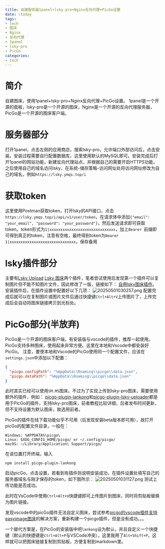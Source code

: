 ```yaml
---
title: 自建服务器1panel+lsky-pro+Nginx反向代理+PicGo设置
date: \today
tags: 
- tech
- 图床
- Nginx
- 反向代理
- 1panel
- lsky-pro
- PicGo
categories: 
- tech
---
```



# 简介

自建图床，使用1panel+lsky-pro+Nginx反向代理+PicGo设置。
1panel是一个开源的面板，lsky-pro是一个开源的图床，Nginx是一个开源的反向代理服务器，PicGo是一个开源的图床客户端。


# 服务器部分
打开1panel，点击左侧的应用商店，搜索lsky-pro，允许端口外部访问后，点击安装。安装过程需要自行配置数据库，这里使用默认的MySQL即可。安装完成后打开1panel的网站功能，新建反向代理站点，并根据自己的需要开启HTTPS功能，之后使用自己的域名访问lsky，在系统-储存策略-访问网址处将访问网址修改为自己的域名，例如`https://lsky.ymqs.top/i`

# 获取token
这里使用Postman获取token，打开lsky的API接口，点击`https://lsky.ymqs.top/i/api/v1/user/token`，在请求体中添加`{"email": "your_email", "password": "your_password"}`，然后发送请求即可获取token。token形式为`1|xxxxxxxxxxxxxxxxxxxxxxxxxxxxxx`，加上`Bearer `前缀即可得到真正的token，注意有空格，最终得到token为`Bearer 1|xxxxxxxxxxxxxxxxxxxxxxxxxxxxxx`，保存备用

# lsky插件部分
主要有[Lsky Upload](https://marketplace.visualstudio.com/items/?itemName=hausen1012.lsky-upload)
[Lsky 图床](https://marketplace.visualstudio.com/items/?itemName=LingGe.lsky-images)两个插件，笔者尝试使用后发现第一个插件可以复制图片但不能不知图片文件，因此修改了一版，链接如下：
[自用lsky图床插件](https://marketplace.visualstudio.com/items/?itemName=timozhou.lsky-upload-enhanced)。
安装插件后，在插件设置中配置好以下几项：
![20250501030257.png](https://lsky.ymqs.top/i/2025/05/01/681273e3cc866.png)
配置完成后就可以在复制图片或图片文件后通过快捷键`Ctrl+Alt+V`上传图片了，上传完成后会自动将图床链接拷贝到光标处。

# PicGo部分(半放弃)
PicGo是一个开源的图床客户端，有安装版与vscode的插件，推荐一起使用。PicGo支持多种图床，使用起来非常方便。这里在本地和Vscode中都安装好PicGo。
注意，要使本地和Vscode的PicGo使用同一个配置文件，应该在`settings.json`中添加以下配置：
```json
{
  "picgo.configPath": "%AppData\\Roaming\\picgo\\data.json",
  "picgo.dataPath": "%AppData\\Roaming\\picgo\\data.json"
}
```

此时其实已经可以使用`SM.MS`图床。不过为了实现上传到lsky-pro图床，需要使用额外的插件，例如：
[picgo-plugin-lankong](https://github.com/hellodk34/picgo-plugin-lankong?tab=readme-ov-files)和[picgo-plugin-lsky-uploader](https://github.com/Cusox/picgo-plugin-lsky-uploader)都是用于PicGo的插件，支持lsky-pro图床，前者教程比较详细，后者发布时间更新，但不支持设置为默认图床，故选用前者。


PicGo的插件在线下载功能似乎不可用（后发现安装beta版本即可用），故打开picGo的配置文件目录，一般在：
```
Windows: %APPDATA%\picgo\
Linux: $XDG_CONFIG_HOME/picgo/ or ~/.config/picgo/
macOS: ~/Library/Application\ Support/picgo/
```
在该位置打开终端，输入
```
npm install picgo-plugin-lankong
```
启动picGo，点击设置，若看到有插件则说明安装成功，在插件设置处填写自己的服务器域名与刚才保存的token，如下图所示：
![20250501031127.png](https://lsky.ymqs.top/i/2025/05/01/681275ebc60b0.png)
测试上传功能是否成功。

此时在VsCode中使用`Ctrl+Alt+U`快捷键即可上传图片到图床，同时将剪贴板替换为图片链接。

发现vscode中的picGo插件无法自定义图床，尝试参考[picgo的vscode插件支持easyimage图床](https://juejin.cn/post/7487487328421068835)的解决方案，重新构建一个picgo插件，但是没有成功。。。

一个替代方案是，在PicGo的安装版中吧`lankong`设为默认，并且自定义一个快捷键（默认的快捷键是`Ctrl+Alt+P`与VSCode冲突），这里我用了`Alt+Shift+P`，这样就可以把图床链接复制到剪贴板，方便复制到markdown里。



